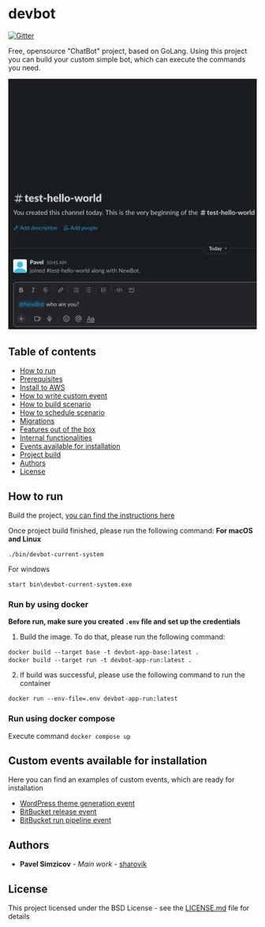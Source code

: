 # devbot
[![Gitter](https://badges.gitter.im/devbot-tool/community.svg)](https://gitter.im/devbot-tool/community?utm_source=badge&utm_medium=badge&utm_campaign=pr-badge)

Free, opensource "ChatBot" project, based on GoLang. Using this project you can build your custom simple bot, which can execute the commands you need.

![demo-who-are-you](documentation/images/demo-who-are-you.gif)

## Table of contents
- [How to run](#how-to-run)
- [Prerequisites](documentation/prerequisites.md)
- [Install to AWS](documentation/terraform-aws-setup.md)
- [How to write custom event](documentation/events.md)
- [How to build scenario](documentation/scenarios.md)
- [How to schedule scenario](documentation/schedules.md)
- [Migrations](documentation/migrations.md)
- [Features out of the box](documentation/features-out-of-the-box.md)
- [Internal functionalities](documentation/available-features.md)
- [Events available for installation](#custom-events-available-for-installation)
- [Project build](documentation/build.md)
- [Authors](#authors)
- [License](#license)

## How to run

Build the project, [you can find the instructions here](documentation/build.md)

Once project build finished, please run the following command:
**For macOS and Linux**
``` 
./bin/devbot-current-system
```
For windows
``` 
start bin\devbot-current-system.exe
```

### Run by using docker
**Before run, make sure you created `.env` file and set up the credentials**

1. Build the image. To do that, please run the following command:
``` 
docker build --target base -t devbot-app-base:latest .
docker build --target run -t devbot-app-run:latest .
```
2. If build was successful, please use the following command to run the container
```
docker run --env-file=.env devbot-app-run:latest
```

### Run using docker compose
Execute command `docker compose up`

## Custom events available for installation
Here you can find an examples of custom events, which are ready for installation
- [WordPress theme generation event](https://github.com/sharovik/themer-wordpress-event)
- [BitBucket release event](https://github.com/sharovik/bitbucket-release-event)
- [BitBucket run pipeline event](https://github.com/sharovik/bitbucket-run-pipeline)

## Authors
* **Pavel Simzicov** - *Main work* - [sharovik](https://github.com/sharovik)

## License
This project licensed under the BSD License - see the [LICENSE.md](LICENSE.md) file for details
